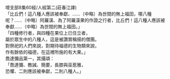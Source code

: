 增支部8集60經/人經第二(莊春江譯)  
「比丘們！這八種人應該被奉獻、……（中略）為世間的無上福田，哪八種呢？……（中略）阿羅漢、為了阿羅漢果的作證之行者，比丘們！這八種人應該被奉獻……（中略）為世間的無上福田。」  
「四種修行者，與四種在果位上已住立者，  
屬於眾生中的八種人，這是被讚賞稱揚的僧團。  
對祭祀的人們來說，對期待福德的生物類來說，  
作有餘依的福德，在這裡所施的有大果。」  
喬達彌品第一，其攝頌：  
「喬達彌、教誡、簡要，長膝與巫惹雅，  
恐懼、二則應該被奉獻，二則八種人。」  
  
  
